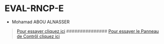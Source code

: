 # EVAL-RNCP-E

* Mohamad ABOU ALNASSER
 

>[Pour essayer cliquez ici](http://rncp.byethost14.com/indexuser.php)
###############
>[Pour essayer le Panneau de Contrôl cliquez ici](http://rncp.byethost14.com/index.php)
